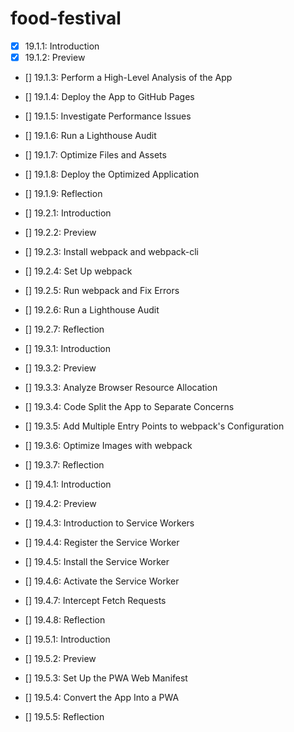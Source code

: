 # food-festival

- [x] 19.1.1: Introduction
- [x] 19.1.2: Preview
- [] 19.1.3: Perform a High-Level Analysis of the App
- [] 19.1.4: Deploy the App to GitHub Pages
- [] 19.1.5: Investigate Performance Issues
- [] 19.1.6: Run a Lighthouse Audit
- [] 19.1.7: Optimize Files and Assets
- [] 19.1.8: Deploy the Optimized Application
- [] 19.1.9: Reflection

- [] 19.2.1: Introduction
- [] 19.2.2: Preview
- [] 19.2.3: Install webpack and webpack-cli
- [] 19.2.4: Set Up webpack
- [] 19.2.5: Run webpack and Fix Errors
- [] 19.2.6: Run a Lighthouse Audit
- [] 19.2.7: Reflection

- [] 19.3.1: Introduction
- [] 19.3.2: Preview
- [] 19.3.3: Analyze Browser Resource Allocation
- [] 19.3.4: Code Split the App to Separate Concerns
- [] 19.3.5: Add Multiple Entry Points to webpack's Configuration
- [] 19.3.6: Optimize Images with webpack
- [] 19.3.7: Reflection

- [] 19.4.1: Introduction
- [] 19.4.2: Preview
- [] 19.4.3: Introduction to Service Workers
- [] 19.4.4: Register the Service Worker
- [] 19.4.5: Install the Service Worker
- [] 19.4.6: Activate the Service Worker
- [] 19.4.7: Intercept Fetch Requests
- [] 19.4.8: Reflection

- [] 19.5.1: Introduction
- [] 19.5.2: Preview
- [] 19.5.3: Set Up the PWA Web Manifest
- [] 19.5.4: Convert the App Into a PWA
- [] 19.5.5: Reflection